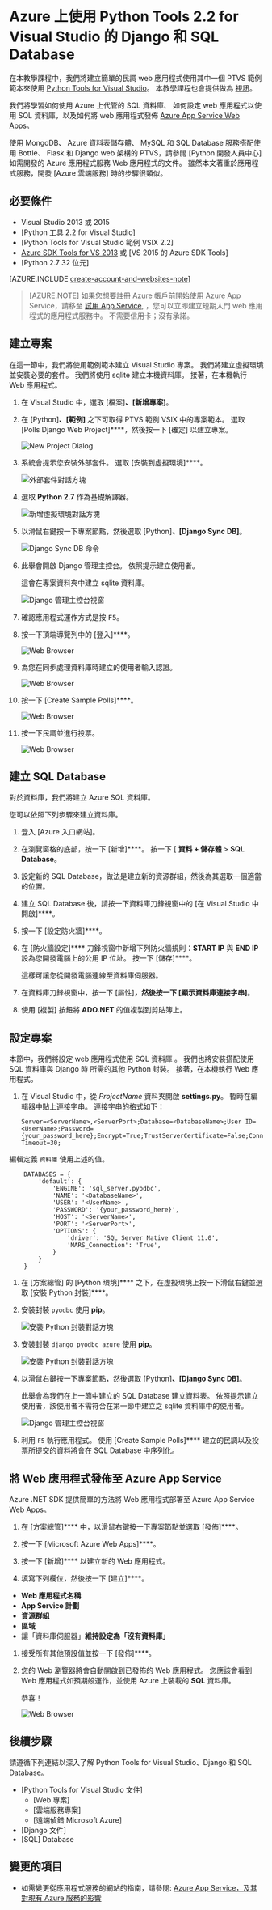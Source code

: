 <properties 
    pageTitle="Azure 上使用 Python Tools 2.2 for Visual Studio 的 Django 和 SQL Database" 
    description="了解如何使用 Python Tools for Visual Studio 建立 Django Web 應用程式，藉此將資料儲存在 SQL Database 執行個體中，並部署到 Azure App Service Web Apps。" 
    services="app-service\web" 
    tags="python"
    documentationCenter="python" 
    authors="huguesv" 
    manager="wpickett" 
    editor=""/>

<tags 
    ms.service="app-service-web" 
    ms.workload="web" 
    ms.tgt_pltfrm="na" 
    ms.devlang="python" 
    ms.topic="article" 
    ms.date="11/13/2015"
    ms.author="huguesv"/>





# Azure 上使用 Python Tools 2.2 for Visual Studio 的 Django 和 SQL Database

在本教學課程中，我們將建立簡單的民調 web 應用程式使用其中一個 PTVS 範例範本來使用 [Python Tools for Visual Studio]。 本教學課程也會提供做為 [視訊](https://www.youtube.com/watch?v=ZwcoGcIeHF4)。

我們將學習如何使用 Azure 上代管的 SQL 資料庫、 如何設定 web 應用程式以使用 SQL 資料庫，以及如何將 web 應用程式發佈 [Azure App Service Web Apps](http://go.microsoft.com/fwlink/?LinkId=529714)。

使用 MongoDB、 Azure 資料表儲存體、 MySQL 和 SQL Database 服務搭配使用 Bottle、 Flask 和 Django web 架構的 PTVS，請參閱 [Python 開發人員中心] 如需開發的 Azure 應用程式服務 Web 應用程式的文件。 雖然本文著重於應用程式服務，開發 [Azure 雲端服務] 時的步驟很類似。

## 必要條件

 - Visual Studio 2013 或 2015
 - [Python 工具 2.2 for Visual Studio]
 - [Python Tools for Visual Studio 範例 VSIX 2.2]
 - [Azure SDK Tools for VS 2013] 或 [VS 2015 的 Azure SDK Tools]
 - [Python 2.7 32 位元]

[AZURE.INCLUDE [create-account-and-websites-note](../../includes/create-account-and-websites-note.md)]
>[AZURE.NOTE] 如果您想要註冊 Azure 帳戶前開始使用 Azure App Service，請移至 [試用 App Service](http://go.microsoft.com/fwlink/?LinkId=523751), ，您可以立即建立短期入門 web 應用程式的應用程式服務中。 不需要信用卡；沒有承諾。

## 建立專案

在這一節中，我們將使用範例範本建立 Visual Studio 專案。 我們將建立虛擬環境並安裝必要的套件。 我們將使用 sqlite 建立本機資料庫。 接著，在本機執行 Web 應用程式。

1.  在 Visual Studio 中，選取 [檔案]****、[新增專案]****。

1.  在 [Python]****、[範例]**** 之下可取得 PTVS 範例 VSIX 中的專案範本。 選取 [Polls Django Web Project]****，然後按一下 [確定] 以建立專案。

    ![New Project Dialog](./media/web-sites-python-ptvs-django-sql/PollsDjangoNewProject.png)

1.  系統會提示您安裝外部套件。 選取 [安裝到虛擬環境]****。

    ![外部套件對話方塊](./media/web-sites-python-ptvs-django-sql/PollsDjangoExternalPackages.png)

1.  選取 **Python 2.7** 作為基礎解譯器。

    ![新增虛擬環境對話方塊](./media/web-sites-python-ptvs-django-sql/PollsCommonAddVirtualEnv.png)

1.  以滑鼠右鍵按一下專案節點，然後選取 [Python]****、[Django Sync DB]****。

    ![Django Sync DB 命令](./media/web-sites-python-ptvs-django-sql/PollsDjangoSyncDB.png)

1.  此舉會開啟 Django 管理主控台。 依照提示建立使用者。

    這會在專案資料夾中建立 sqlite 資料庫。

    ![Django 管理主控台視窗](./media/web-sites-python-ptvs-django-sql/PollsDjangoConsole.png)

1.  確認應用程式運作方式是按 <kbd>F5</kbd>。

1.  按一下頂端導覽列中的 [登入]****。

    ![Web Browser](./media/web-sites-python-ptvs-django-sql/PollsDjangoCommonBrowserLocalMenu.png)

1.  為您在同步處理資料庫時建立的使用者輸入認證。

    ![Web Browser](./media/web-sites-python-ptvs-django-sql/PollsDjangoCommonBrowserLocalLogin.png)

1.  按一下 [Create Sample Polls]****。

    ![Web Browser](./media/web-sites-python-ptvs-django-sql/PollsDjangoCommonBrowserNoPolls.png)

1.  按一下民調並進行投票。

    ![Web Browser](./media/web-sites-python-ptvs-django-sql/PollsDjangoSqliteBrowser.png)

## 建立 SQL Database

對於資料庫，我們將建立 Azure SQL 資料庫。

您可以依照下列步驟來建立資料庫。

1.  登入 [Azure 入口網站]。

1.  在瀏覽窗格的底部，按一下 [新增]****。 按一下 [ **資料 + 儲存體** > **SQL Database**。


1.  設定新的 SQL Database，做法是建立新的資源群組，然後為其選取一個適當的位置。


1.  建立 SQL Database 後，請按一下資料庫刀鋒視窗中的 [在 Visual Studio 中開啟]****。
2.  按一下 [設定防火牆]****。
3.  在 [防火牆設定]**** 刀鋒視窗中新增下列防火牆規則：**START IP** 與 **END IP** 設為您開發電腦上的公用 IP 位址。 按一下 [儲存]****。

    這樣可讓您從開發電腦連線至資料庫伺服器。

4.  在資料庫刀鋒視窗中，按一下 [屬性]****，然後按一下 [顯示資料庫連接字串]****。

2.  使用 [複製] 按鈕將 **ADO.NET** 的值複製到剪貼簿上。

## 設定專案

本節中，我們將設定 web 應用程式使用 SQL 資料庫 
。 我們也將安裝搭配使用 SQL 資料庫與 Django 時 
所需的其他 Python 封裝。 接著，在本機執行 Web 應用程式。

1.  在 Visual Studio 中，從 *ProjectName* 資料夾開啟 **settings.py**。 暫時在編輯器中貼上連接字串。 連接字串的格式如下：

        Server=<ServerName>,<ServerPort>;Database=<DatabaseName>;User ID=<UserName>;Password={your_password_here};Encrypt=True;TrustServerCertificate=False;Connection Timeout=30;


編輯定義 `資料庫` 使用上述的值。

        DATABASES = {
            'default': {
                'ENGINE': 'sql_server.pyodbc',
                'NAME': '<DatabaseName>',
                'USER': '<UserName>',
                'PASSWORD': '{your_password_here}',
                'HOST': '<ServerName>',
                'PORT': '<ServerPort>',
                'OPTIONS': {
                    'driver': 'SQL Server Native Client 11.0',
                    'MARS_Connection': 'True',
                }
            }
        }

1.  在 [方案總管] 的 [Python 環境]**** 之下，在虛擬環境上按一下滑鼠右鍵並選取 [安裝 Python 封裝]****。

1.  安裝封裝 `pyodbc` 使用 **pip**。

    ![安裝 Python 封裝對話方塊](./media/web-sites-python-ptvs-django-sql/PollsDjangoSqlInstallPackagePyodbc.png)

1.  安裝封裝 `django pyodbc azure` 使用 **pip**。

    ![安裝 Python 封裝對話方塊](./media/web-sites-python-ptvs-django-sql/PollsDjangoSqlInstallPackageDjangoPyodbcAzure.png)

1.  以滑鼠右鍵按一下專案節點，然後選取 [Python]****、[Django Sync DB]****。

    此舉會為我們在上一節中建立的 SQL Database 建立資料表。 依照提示建立使用者，該使用者不需符合在第一節中建立之 sqlite 資料庫中的使用者。

    ![Django 管理主控台視窗](./media/web-sites-python-ptvs-django-sql/PollsDjangoConsole.png)

1.  利用 `F5` 執行應用程式。 使用 [Create Sample Polls]**** 建立的民調以及投票所提交的資料將會在 SQL Database 中序列化。


## 將 Web 應用程式發佈至 Azure App Service

Azure .NET SDK 提供簡單的方法將 Web 應用程式部署至 Azure App Service Web Apps。

1.  在 [方案總管]**** 中，以滑鼠右鍵按一下專案節點並選取 [發佈]****。


1.  按一下 [Microsoft Azure Web Apps]****。

1.  按一下 [新增]**** 以建立新的 Web 應用程式。

1.  填寫下列欄位，然後按一下 [建立]****。
-   **Web 應用程式名稱**
-   **App Service 計劃**
-   **資源群組**
-   **區域**
-   讓「資料庫伺服器」****維持設定為「沒有資料庫」****


1.  接受所有其他預設值並按一下 [發佈]****。

1.  您的 Web 瀏覽器將會自動開啟到已發佈的 Web 應用程式。 您應該會看到 Web 應用程式如預期般運作，並使用 Azure 上裝載的 **SQL** 資料庫。

    恭喜！

    ![Web Browser](./media/web-sites-python-ptvs-django-sql/PollsDjangoAzureBrowser.png)

## 後續步驟

請遵循下列連結以深入了解 Python Tools for Visual Studio、Django 和 SQL Database。

- [Python Tools for Visual Studio 文件]
  - [Web 專案]
  - [雲端服務專案]
  - [遠端偵錯 Microsoft Azure]
- [Django 文件]
- [SQL] Database

## 變更的項目

* 如需變更從應用程式服務的網站的指南，請參閱: [Azure App Service，及其對現有 Azure 服務的影響](http://go.microsoft.com/fwlink/?LinkId=529714)





[python developer center]: /develop/python/ 
[azure cloud services]: ../cloud-services-python-ptvs.md 
[azure portal]: https://portal.azure.com 
[python tools for visual studio]: http://aka.ms/ptvs 
[python tools 2.2 for visual studio]: http://go.microsoft.com/fwlink/?LinkID=624025 
[python tools 2.2 for visual studio samples vsix]: http://go.microsoft.com/fwlink/?LinkID=624025 
[azure sdk tools for vs 2013]: http://go.microsoft.com/fwlink/?LinkId=323510 
[azure sdk tools for vs 2015]: http://go.microsoft.com/fwlink/?LinkId=518003 
[python 2.7 32-bit]: http://go.microsoft.com/fwlink/?LinkId=517190 
[python tools for visual studio documentation]: http://aka.ms/ptvsdocs 
[remote debugging on microsoft azure]: http://go.microsoft.com/fwlink/?LinkId=624026 
[web projects]: http://go.microsoft.com/fwlink/?LinkId=624027 
[cloud service projects]: http://go.microsoft.com/fwlink/?LinkId=624028 
[django documentation]: https://www.djangoproject.com/ 
[sql database]: /documentation/services/sql-database/ 

